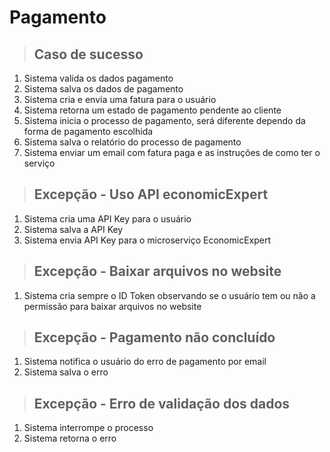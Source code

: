 # Pagamento

> ## Caso de sucesso
1. Sistema valida os dados pagamento
2. Sistema salva os dados de pagamento
3. Sistema cria e envia uma fatura para o usuário
4. Sistema retorna um estado de pagamento pendente ao cliente
5. Sistema inicia o processo de pagamento, será diferente dependo da forma de pagamento escolhida
6. Sistema salva o relatório do processo de pagamento
7. Sistema enviar um email com fatura paga e as instruções de como ter o serviço

> ## Excepção - Uso API economicExpert
1. Sistema cria uma API Key para o usuário
2. Sistema salva a API Key
3. Sistema envia API Key para o microserviço EconomicExpert

> ## Excepção - Baixar arquivos no website
1. Sistema cria sempre o ID Token observando se o usuário tem ou não a permissão para baixar arquivos no website

> ## Excepção - Pagamento não concluído
1. Sistema notifica o usuário do erro de pagamento por email
2. Sistema salva o erro

> ## Excepção - Erro de validação dos  dados
1. Sistema interrompe o processo
2. Sistema retorna o erro
